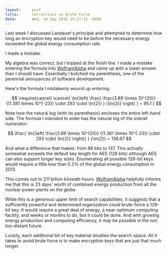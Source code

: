 ```yaml
---
layout:     post
title:      Corrections on Brute Force
date:       Wed, 14 Sep 2016 19:27:12 -0400
---
```

Last week I discussed Landauer's principle and attempted to determine how long
an encryption key would need to be before the necessary energy exceeded the
global energy consumption rate.

I made a mistake.

My algebra was correct, but I tripped at the finish line.  I made a mistake
entering the formula into [WolframAlpha][] and came up with a lower answer than
I should have.  Essentially I botched my parenthesis, one of the perennial
annoyances of software development.

Here's the formula I mistakenly wound up entering:

$$
\require{cancel}
\cancel{
\ln{\left(
    \frac{
        \frac{3.89 \times 10^{20}}
        {(1.381 \times 10^{-23}) \cdot 293 \cdot \ln{2}}
    }
    {\ln{2}}
    \right)
}
= 95.1
}
$$

Note how the natural log (with its parenthesis) encloses the entire left-hand
side.  The formula I _intended_ to enter has the natural log of the overall
numerator:

$$
\frac{
    \ln{\left(
        \frac{3.89 \times 10^{20}}
        {(1.381 \times 10^{-23}) \cdot 293 \cdot \ln{2}}
    \right)}
}
{\ln{2}}
= 136.67
$$

And what a difference that makes:  from 96 bits to 137.  This actually somewhat
exceeds the default key length for AES (128 bits) although AES can also support
longer key sizes.  Enumerating all possible 128-bit keys would require a little
less than 0.2% of the global energy consumption in 2013.

This comes out to 211 billion kilowatt-hours.  [WolframAlpha][] helpfully
informs me that this is 23 days' worth of combined energy production from all
the nuclear power plants on the globe.

While this is a generous upper limit of search capabilities, it suggests that a
sufficiently powerful and determined organization _could_ brute-force a 128-bit
key.  It would require a great deal of energy, a near-optimum computing
facility, and weeks or months to do, but it could be done.  And with growing
energy production and computing efficiency, it may be possible in the
not-too-distant future.

Luckily, each additional bit of key material doubles the search space.  All it
takes to avoid brute force is to make encryption keys that are just that much
longer.

[WolframAlpha]: http://www.wolframalpha.com/
